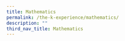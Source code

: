 ```yaml
---
title: Mathematics
permalink: /the-k-experience/mathematics/
description: ""
third_nav_title: Mathematics
---
```


